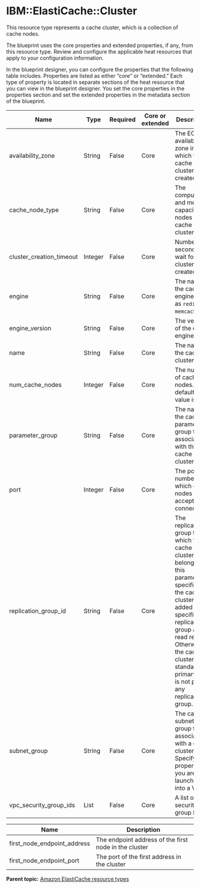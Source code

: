 # IBM::ElastiCache::Cluster

This resource type represents a cache cluster, which is a collection of cache nodes.

The blueprint uses the core properties and extended properties, if any, from this resource type. Review and configure the applicable heat resources that apply to your configuration information.

In the blueprint designer, you can configure the properties that the following table includes. Properties are listed as either “core” or “extended.” Each type of property is located in separate sections of the heat resource that you can view in the blueprint designer. You set the core properties in the properties section and set the extended properties in the metadata section of the blueprint.

|Name|Type|Required|Core or extended|Description|
|----|----|--------|----------------|-----------|
|availability\_zone|String|False|Core|The EC2 availability zone in which the cache cluster is created.|
|cache\_node\_type|String|False|Core|The compute and memory capacity of nodes in the cache cluster.|
|cluster\_creation\_timeout|Integer|False|Core|Number of seconds to wait for cluster to be created.|
|engine|String|False|Core|The name of the cache engine, such as `redis` or `memcached`.|
|engine\_version|String|False|Core|The version of the cache engine.|
|name|String|False|Core|The name of the cache cluster.|
|num\_cache\_nodes|Integer|False|Core|The number of cache nodes. The default value is 1.|
|parameter\_group|String|False|Core|The name of the cache parameter group that is associated with this cache cluster.|
|port|Integer|False|Core|The port number on which cache nodes accept connections.|
|replication\_group\_id|String|False|Core|The replication group to which this cache cluster belongs. If this parameter is specified, the cache cluster is added to the specified replication group as a read replica. Otherwise, the cache cluster is a standalone primary that is not part of any replication group.|
|subnet\_group|String|False|Core|The cache subnet group that is associated with a cache cluster. Specify this property if you are launching into a VPC.|
|vpc\_security\_group\_ids|List|False|Core|A list of VPC security group IDs.|

|Name|Description|
|----|-----------|
|first\_node\_endpoint\_address|The endpoint address of the first node in the cluster|
|first\_node\_endpoint\_port|The port of the first address in the cluster|

**Parent topic:** [Amazon ElastiCache resource types](../../com.edt.heat.reference.doc/topics/ref_heat_types_elasticache_ov.md)

